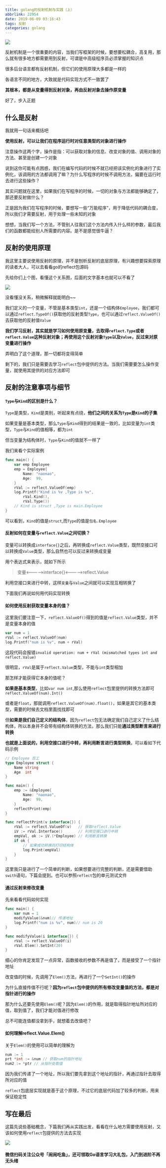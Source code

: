 ```yaml
---
title: golang的反射机制与实践（上）
abbrlink: 22954
date: 2019-06-09 03:16:43
tags: 反射
categories: golang
---
```

![](http://ww1.sinaimg.cn/large/007OROpSgy1g3xzl0lw59j30hn0dgdl9.jpg)


反射机制是一个很重要的内容，当我们写框架的时候，要想要松耦合，高复用，那么就有很多地方都需要用到反射，可谓是中高级程序员必须掌握的知识点

很多后台语言都有反射机制，但它们的使用原理大多都是一样的

各语言不同的地方，大致就是代码实现方式不一致罢了

**其根本，都是从变量得到反射对象，再由反射对象去操作原变量**

好了，步入正题

## 什么是反射

我就用一句话来概括吧

**使用反射，可以让我们在程序运行时对任意类型的对象进行操作**

注意操作这两个字，操作是指：可以获取对象的信息、改变对象的值、调用对象的方法、甚至是创建一个对象

说到这你可能有点困惑，我们在编写代码的时候不就已经把该实例化的象进行了实例化，该调用的方法都调用了嘛？为什么写程序的时候不调用方法，偏要在运行时去进行这些操作？

其实问题就在这里，如果我们在写程序的时候，一切的对象与方法都能够确定了，那还要反射做什么？

正是因为我们在写程序的时候，要想写一些“万能程序”，用于降低代码的耦合度，所以我们才需要反射，用于处理一些未知的对象

想想，当我们写一个方法，不管别人往我们这个方法内传入什么样的参数，最后我们的函数都能给别人所需要的内容。是不是感觉很牛逼？

## 反射的使用原理

我这里主要说使用反射的原理，并不是刨析反射的底层原理，有兴趣想要探索原理的读者大人，可以去看看go的reflect包源码

先给你们上个图，看懂这个关系图，后面的文字基本也就可以不看了

![](https://user-gold-cdn.xitu.io/2019/6/12/16b48b7578b23a34?w=614&h=415&f=jpeg&s=97836)


没看懂没关系，稍微解释就能明白~~

我们定义的一个变量，不管是基本类型`int`，还是一个结构体`Employee`，我们都可以通过`reflect.TypeOf()`获取他的反射类型`Type`，也可以通过`reflect.ValueOf()`去获取他的反射值`Value`

**我们学习反射，其实就是学习如何使用原变量，去取得`reflect.Type`或者`reflect.Value`这种反射对象；再使用这个反射对象`Type`以及`Value`，反过来对原变量进行操作**

弄明白了这个道理，那一切都将变得简单

剩下的，我们只是需要去学习`reflect`包中提供的方法。当我们需要要怎么操作变量，就使用其提供的对应方法即可

## 反射的注意事项与细节

#### `Type`与`Kind`的区别是什么？

`Type`是类型，`Kind`是类别，听起来有点绕，**他们之间的关系为`Type`是`Kind`的子集**

如果变量是基本类型，那么`Type`与`Kind`得到的结果是一致的，比如变量为`int`类型，`Type`与`Kind`的值相等，都为`int`

但当变量为结构体时，`Type`与`Kind`的值就不一样了

我们来看个实际案例
```go
func main() {
	var emp Employee
	emp = Employee{
		Name: "naonao",
		Age:  99,
	}
	rVal := reflect.ValueOf(emp)
	log.Printf("Kind is %v ,Type is %v",
		rVal.Kind(),
		rVal.Type())
	// Kind is struct ,Type is main.Employee
}
```

可以看到，`Kind`的值是`struct`,而`Type`的值是`包名.Employee`

#### 反射如何在变量与`reflect.Value`之间切换？

变量可以转换成`interface{}`之后，再转换成`reflect.Value`类型，既然空接口可以转换成`Value`类型，那么自然也可以反过来转换成变量

用个表达式来表示，就如下所示

> 变量<----->interface{}<----->reflect.Value

利用空接口来进行中转，这样`变量`与`Value`之间就可以实现互相转换了

下面我们再说如何用代码实现转换

#### 如何使用反射获取变量本身的值？

这里我们要注意一下，`reflect.ValueOf()`得到的值是`reflect.Value`类型，并不是变量本身的值

```go
var num = 1
rVal := reflect.ValueOf(num)
log.Printf("num is %v", num + rVal)
```

这段代码会报错`invalid operation: num + rVal (mismatched types int and reflect.Value)`

很明显，`rVal`是属于`reflect.Value`类型，不能与`int`类型相加

那怎样才能获得它本身的值呢？

**如果是基本类型**，比如`var num int`,那么使用`reflect`包里提供的转换方法即可`reflect.ValueOf(num).Int()`

或者是`float`，那就调用`reflect.ValueOf(num).float()`，如果是其它的基本类型，需要的时候去文档里面找找即可

但**如果是我们自己定义的结构体**，因为`reflect`包无法确定我们自己定义了什么结构体，所以本身并不会带有结构体转换的方法，那么我们只能**通过类型断言来进行转换**

**也就是上面说的，利用空接口进行中转，再利用断言进行类型转换**，可以看如下代码示例

```go
// Employee 员工
type Employee struct {
	Name string
	Age  int
}

func main() {
	emp := &Employee{
		Name: "naonao",
		Age:  99,
	}
	reflectPrint(emp)
}

func reflectPrint(v interface{}) {
	rVal := reflect.ValueOf(v)   // 获取reflect.Value
	iV := rVal.Interface()       // 利用空接口进行中转
	empVal, ok := iV.(*Employee) // 利用断言转换
	if ok {
		// 如果成功转换则打印结构体
		log.Print(empVal)
	}
}

```
这里我只是进行了一个简单的判断，如果想要进行完整的判断，还是需要借助`swith`语句，下篇会提到。也可以参照`reflect`包的单元测试文件

#### 通过反射来修改变量

先来看看代码如何实现

```go
func main() {
	var num = 1
	modifyValue(&num)// 传递地址
	log.Printf("num is %v", num)// num is 20
}

func modifyValue(i interface{}) {
	rVal := reflect.ValueOf(i)
	rVal.Elem().SetInt(20)
}
```

细心的你肯定发现了一点异常，函数接收的参数不再是值了，而是接受了一个指针地址

改变值的时候，先调用了`Elem()`方法，再进行了一个`SetInt()`的操作

为什么直接传值不行呢？**因为`reflect`包中提供的所有修改变量值的方法，都是对指针进行的操作**

那为什么还要先使用`Elem()`呢？因为`Elem()`的作用，就是取得指针地址所对应的值，取到值了，我们才能对值进行修改

总不可能连值都没拿到手，就想着去改值吧？

#### 如何理解reflect.Value.Elem()

关于`Elem()`的使用可以简单的理解为
```go
num := 1
prt *int := &num // 获取num的指针地址
num2 := *ptr // 从指针处取值
```

因为我们传递了一个地址，所以我们要先拿到这个地址的指针，再通过指针去取得所对应的值

`reflect`包底层实现就是基于这个原理，不过它的底层代码加了较多的判断，用来保证稳定性  

## 写在最后

这篇先说些基础概念，下篇我们再从实践出发，看看在什么地方需要使用反射，又该如何使用`reflect`包提供的方法去实现

![](https://user-gold-cdn.xitu.io/2019/6/12/16b48b7578c16c55?w=382&h=359&f=jpeg&s=59049)


#### 微信扫码关注公众号「闹闹吃鱼」，还可领取Go语言学习大礼包，入门到进阶不再无头绪
